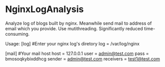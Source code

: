 # NginxLogAnalysis
Analyze  log of blogs built by nginx. 
Meanwhile send mail to address of email which you provide. 
Use mutithreading. 
Significantly reduced time-consuming.

Usage: 
[log] 
#Enter your nginx log's diretory 
log = /var/log/nginx 

[mail] 
#Your mail host 
host = 127.0.0.1 
user = admin@test.com 
pass = bmosoqkybixddhcg 
sender = admin@test.com 
receivers = test1@test.com 